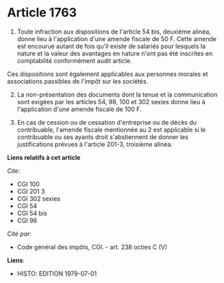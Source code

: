 # Article 1763

1. Toute infraction aux dispositions de l'article 54 bis, deuxième alinéa, donne lieu à l'application d'une amende fiscale de
50 F. Cette amende est encourue autant de fois qu'il existe de salariés pour lesquels la nature et la valeur des avantages en
nature n'ont pas été inscrites en comptabilité conformément audit article.

Ces dispositions sont également applicables aux personnes morales et associations passibles de l'impôt sur les sociétés.

2. La non-présentation des documents dont la tenue et la communication sont exigées par les articles 54, 98, 100 et 302
sexies donne lieu à l'application d'une amende fiscale de 100 F.

3. En cas de cession ou de cessation d'entreprise ou de décès du contribuable, l'amende fiscale mentionnée au 2 est
applicable si le contribuable ou ses ayants droit s'abstiennent de donner les justifications prévues à l'article 201-3,
troisième alinéa.

**Liens relatifs à cet article**

_Cite_:

  - CGI 100
  - CGI 201 3
  - CGI 302 sexies
  - CGI 54
  - CGI 54 bis
  - CGI 98

_Cité par_:

  - Code général des impôts, CGI. - art. 238 octies C (V)

**Liens**:

  - HISTO: EDITION 1979-07-01
